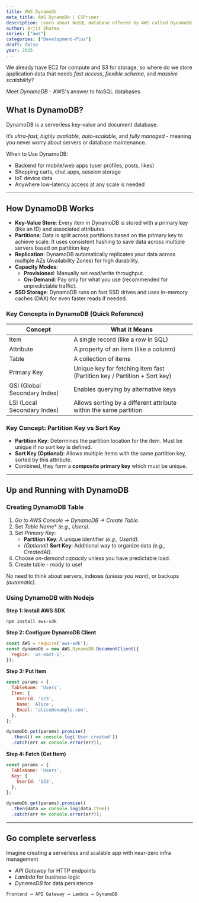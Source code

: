 ```yaml
---
title: AWS DynamoDb
meta_title: AWS DynamoDb | CSPrimer
description: Learn about NoSQL database offered by AWS called DynamoDB, how it works and set up your own DynamoDB database.
author: Arjit Sharma
series: ["aws"]
categories: ["Development-Plus"]
draft: false
year: 2025
---
```


We already have EC2 for compute and S3 for storage, so where do we store application data that needs *fast access*, *flexible schema*, and *massive scalability*?

Meet *DynamoDB* - AWS's answer to NoSQL databases.

## What Is DynamoDB?

DynamoDB is a serverless key-value and document database.

It’s *ultra-fast, highly available, auto-scalable,* and *fully managed* - meaning you never worry about servers or database maintenance.

When to Use DynamoDB:

- Backend for mobile/web apps (user profiles, posts, likes)
- Shopping carts, chat apps, session storage
- IoT device data
- Anywhere low-latency access at any scale is needed

---

## How DynamoDB Works

- **Key-Value Store**: Every item in DynamoDB is stored with a primary key (like an ID) and associated attributes.
- **Partitions**: Data is split across partitions based on the primary key to achieve scale. It uses consistent hashing to save data across multiple servers based on partition key.
- **Replication**: DynamoDB automatically replicates your data across multiple AZs (Availability Zones) for high durability.
- **Capacity Modes**:
    - **Provisioned**: Manually set read/write throughput.
    - **On-Demand**: Pay only for what you use (recommended for unpredictable traffic).
- **SSD Storage**: DynamoDB runs on fast SSD drives and uses in-memory caches (DAX) for even faster reads if needed.

### Key Concepts in DynamoDB (Quick Reference)

| Concept | What it Means |
| --- | --- |
| Item | A single record (like a row in SQL) |
| Attribute | A property of an item (like a column) |
| Table | A collection of items |
| Primary Key | Unique key for fetching item fast (Partition key / Partition + Sort key) |
| GSI (Global Secondary Index) | Enables querying by alternative keys |
| LSI (Local Secondary Index) | Allows sorting by a different attribute within the same partition |


### Key Concept: Partition Key vs Sort Key

- **Partition Key**: Determines the partition location for the item. Must be unique if no sort key is defined.
- **Sort Key (Optional)**: Allows multiple items with the same partition key, sorted by this attribute.
- Combined, they form a **composite primary key** which must be unique.

---

## Up and Running with DynamoDB

### Creating DynamoDB Table

1. *Go to AWS Console → DynamoDB → Create Table*.
2. Set *Table Name** *(e.g., Users).*
3. Set *Primary Key*:
    - **Partition Key**: A unique identifier *(e.g., UserId).*
    - *(Optional)* **Sort Key**: Additional way to organize data *(e.g., CreatedAt).*
4. Choose *on-demand capacity* unless you have predictable load.
5. Create table - ready to use!

No need to think about servers, indexes *(unless you want)*, or backups *(automatic)*.

### Using DynamoDB with Nodejs

**Step 1: Install AWS SDK**

```
npm install aws-sdk
```

**Step 2: Configure DynamoDB Client**

```jsx
const AWS = require('aws-sdk');
const dynamoDb = new AWS.DynamoDB.DocumentClient({
  region: 'us-east-1',
});
```

**Step 3: Put Item**

```jsx
const params = {
  TableName: 'Users',
  Item: {
    UserId: '123',
    Name: 'Alice',
    Email: 'alice@example.com',
  },
};

dynamoDb.put(params).promise()
  .then(() => console.log('User created'))
  .catch(err => console.error(err));
```

**Step 4: Fetch (Get Item)**

```jsx
const params = {
  TableName: 'Users',
  Key: {
    UserId: '123',
  },
};

dynamoDb.get(params).promise()
  .then(data => console.log(data.Item))
  .catch(err => console.error(err));
```

---

## Go complete serverless

Imagine creating a serverless and scalable app with near-zero infra management

- *API Gateway* for HTTP endpoints
- *Lambda* for business logic
- *DynamoDB* for data persistence

```sh
Frontend → API Gateway → Lambda → DynamoDB
```